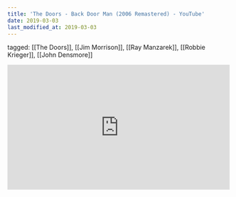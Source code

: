 ```yaml
---
title: 'The Doors - Back Door Man (2006 Remastered) - YouTube'
date: 2019-03-03
last_modified_at: 2019-03-03
---
```

tagged: [[The Doors]], [[Jim Morrison]], [[Ray Manzarek]], [[Robbie Krieger]], [[John Densmore]]
<iframe allow="accelerometer; autoplay; clipboard-write; encrypted-media; gyroscope; picture-in-picture" allowfullscreen="" frameborder="0" height="281" id="youtube_iframe" src="https://www.youtube.com/embed/uk_ilymWo4s?feature=oembed&amp;enablejsapi=1&amp;origin=https://safe.txmblr.com&amp;wmode=opaque" width="500"></iframe>